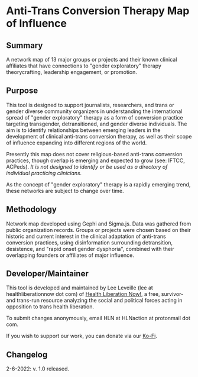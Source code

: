 # Anti-Trans Conversion Therapy Map of Influence

## Summary
A network map of 13 major groups or projects and their known clinical affiliates that have connections to "gender exploratory" therapy theorycrafting, leadership engagement, or promotion.  
  
## Purpose
This tool is designed to support journalists, researchers, and trans or gender diverse community organizers in understanding the international spread of "gender exploratory" therapy as a form of conversion practice targeting transgender, detransitioned, and gender diverse individuals. The aim is to identify relationships between emerging leaders in the development of clinical anti-trans conversion therapy, as well as their scope of influence expanding into different regions of the world.

Presently this map does not cover religious-based anti-trans conversion practices, though overlap is emerging and expected to grow (see: IFTCC, ACPeds). *It is not designed to identify or be used as a directory of individual practicing clinicians.* 

As the concept of "gender exploratory" therapy is a rapidly emerging trend, these networks are subject to change over time.
  
## Methodology
Network map developed using Gephi and Sigma.js. Data was gathered from public organization records. Groups or projects were chosen based on their historic and current interest in the clinical adaptation of anti-trans conversion practices, using disinformation surrounding detransition, desistence, and "rapid onset gender dysphoria", combined with their overlapping founders or affiliates of major influence.

## Developer/Maintainer
This tool is developed and maintained by Lee Leveille (lee at healthliberationnow dot com) of [Health Liberation Now!](https://healthliberationnow.com/), a free, survivor- and trans-run resource analyzing the social and political forces acting in opposition to trans health liberation.

To submit changes anonymously, email HLN at HLNaction at protonmail dot com.

If you wish to support our work, you can donate via our [Ko-Fi](https://ko-fi.com/healthliberationnow).

## Changelog

2-6-2022: v. 1.0 released.
